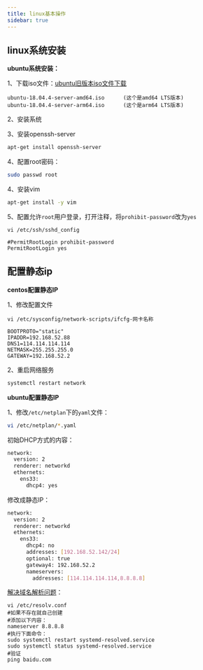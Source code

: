 ```yaml
---
title: linux基本操作
sidebar: true
---
```




## linux系统安装

**ubuntu系统安装：**

1、下载iso文件：[ubuntu旧版本iso文件下载](http://old-releases.ubuntu.com/releases)

```
ubuntu-18.04.4-server-amd64.iso      (这个是amd64 LTS版本)
ubuntu-18.04.4-server-arm64.iso      (这个是arm64 LTS版本)
```

2、安装系统

3、安装openssh-server

```sh
apt-get install openssh-server
```

4、配置root密码：

```sh
sudo passwd root
```

4、安装vim

```sh
apt-get install -y vim
```

5、配置允许`root`用户登录，打开注释，将`prohibit-password`改为`yes`

```sh{3,4}
vi /etc/ssh/sshd_config

#PermitRootLogin prohibit-password
PermitRootLogin yes
```



## 配置静态ip

**centos配置静态IP**

1、修改配置文件

```sh{1}
vi /etc/sysconfig/network-scripts/ifcfg-网卡名称

BOOTPROTO="static"
IPADDR=192.168.52.88
DNS1=114.114.114.114
NETMASK=255.255.255.0
GATEWAY=192.168.52.2
```

2、重启网络服务

```sh
systemctl restart network
```

**ubuntu配置静态IP**

1、修改`/etc/netplan`下的`yaml`文件：

```sh
vi /etc/netplan/*.yaml
```

初始DHCP方式的内容：

```sh
network:
  version: 2
  renderer: networkd
  ethernets:
    ens33:
      dhcp4: yes
```

修改成静态IP：

```sh
network:
  version: 2
  renderer: networkd
  ethernets:
    ens33:
      dhcp4: no
      addresses: [192.168.52.142/24]
      optional: true
      gateway4: 192.168.52.2
      nameservers:
      	addresses: [114.114.114.114,8.8.8.8]
```

[解决域名解析问题](https://www.tecmint.com/resolve-temporary-failure-in-name-resolution/)：

```sh{1,4,6,7,9}
vi /etc/resolv.conf 
#如果不存在就自己创建
#添加以下内容：
nameserver 8.8.8.8
#执行下面命令：
sudo systemctl restart systemd-resolved.service
sudo systemctl status systemd-resolved.service
#验证
ping baidu.com
```

